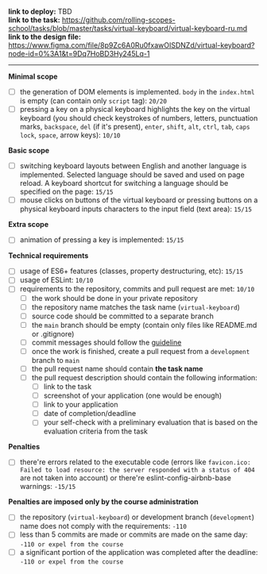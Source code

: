 **link to deploy:** TBD     
**link to the task:** https://github.com/rolling-scopes-school/tasks/blob/master/tasks/virtual-keyboard/virtual-keyboard-ru.md     
**link to the design file:** https://www.figma.com/file/8p9Zc6A0Ru0fxawOISDNZd/virtual-keyboard?node-id=0%3A1&t=9Dq7HoBD3Hy245Lq-1      

---

**Minimal scope**
- [ ] the generation of DOM elements is implemented. `body` in the `index.html` is empty (can contain only `script` tag): `20/20`
- [ ] pressing a key on a physical keyboard highlights the key on the virtual keyboard (you should check keystrokes of numbers, letters, punctuation marks, `backspace`, `del` (if it's present), `enter`, `shift`, `alt`, `ctrl`, `tab`, `caps lock`, `space`, arrow keys): `10/10`

**Basic scope**
- [ ] switching keyboard layouts between English and another language is implemented. Selected language should be saved and used on page reload. A keyboard shortcut for switching a language should be specified on the page: `15/15`
- [ ] mouse clicks on buttons of the virtual keyboard or pressing buttons on a physical keyboard inputs characters to the input field (text area): `15/15`

**Extra scope**
- [ ] animation of pressing a key is implemented: `15/15`

**Technical requirements**
- [ ] usage of ES6+ features (classes, property destructuring, etc): `15/15`
- [ ] usage of ESLint: `10/10`
- [ ] requirements to the repository, commits and pull request are met: `10/10`
  - [ ] the work should be done in your private repository
  - [ ] the repository name matches the task name (`virtual-keyboard`)
  - [ ] source code should be committed to a separate branch
  - [ ] the `main` branch should be empty (contain only files like README.md or .gitignore)
  - [ ] commit messages should follow the [guideline](https://www.conventionalcommits.org/en)
  - [ ] once the work is finished, create a pull request from a `development` branch to `main`
  - [ ] the pull request name should contain **the task name**
  - [ ] the pull request description should contain the following information:
    - [ ] link to the task
    - [ ] screenshot of your application (one would be enough)
    - [ ] link to your application
    - [ ] date of completion/deadline
    - [ ] your self-check with a preliminary evaluation that is based on the evaluation criteria from the task

**Penalties**
- [ ] there're errors related to the executable code (errors like `favicon.ico: Failed to load resource: the server responded with a status of 404` are not taken into account) or there're eslint-config-airbnb-base warnings: `-15/15`

**Penalties are imposed only by the course administration**
- [ ] the repository (`virtual-keyboard`) or development branch (`development`) name does not comply with the requirements: `-110`
- [ ] less than 5 commits are made or commits are made on the same day: `-110 or expel from the course`
- [ ] a significant portion of the application was completed after the deadline: `-110 or expel from the course`
